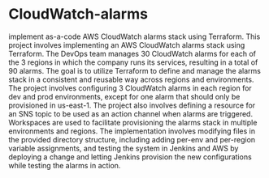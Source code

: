 # CloudWatch-alarms
implement as-a-code AWS CloudWatch alarms stack using Terraform.
This project involves implementing an AWS CloudWatch alarms stack using Terraform.
The DevOps team manages 30 CloudWatch alarms for each of the 3 regions in which the company runs its services, resulting in a total of 90 alarms.
The goal is to utilize Terraform to define and manage the alarms stack in a consistent and reusable way across regions and environments.
The project involves configuring 3 CloudWatch alarms in each region for dev and prod environments, except for one alarm that should only be provisioned in us-east-1.
The project also involves defining a resource for an SNS topic to be used as an action channel when alarms are triggered. 
Workspaces are used to facilitate provisioning the alarms stack in multiple environments and regions. 
The implementation involves modifying files in the provided directory structure, including adding per-env and per-region variable assignments,
and testing the system in Jenkins and AWS by deploying a change and letting Jenkins provision the new configurations while testing the alarms in action.
